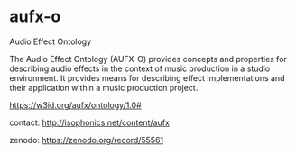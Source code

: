 # aufx-o
Audio Effect Ontology

The Audio Effect Ontology (AUFX-O) provides concepts and properties for describing audio effects in the context of music production in a studio environment. It provides means for describing effect implementations and their application within a music production project.

https://w3id.org/aufx/ontology/1.0#

contact:
http://isophonics.net/content/aufx

zenodo:
https://zenodo.org/record/55561

